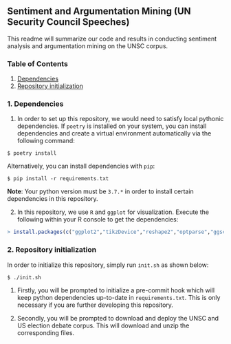 ## Sentiment and Argumentation Mining (UN Security Council Speeches)

This readme will summarize our code and results in conducting sentiment analysis and argumentation mining on the UNSC corpus.

### Table of Contents

1. [Dependencies](#1-Dependencies)
2. [Repository initialization](#2-Repository-initialization)

### 1. Dependencies

1. In order to set up this repository, we would need to satisfy local pythonic dependencies. If `poetry` is installed on your system, you can install dependencies and create a virtual environment automatically via the following command:

```shell
$ poetry install
```

Alternatively, you can install dependencies with `pip`:

```shell
$ pip install -r requirements.txt
```

**Note**: Your python version must be `3.7.*` in order to install certain dependencies in this repository. 

2. In this repository, we use `R` and `ggplot` for visualization. Execute the following within your R console to get the dependencies:

```r
> install.packages(c("ggplot2","tikzDevice","reshape2","optparse","ggsci"))
```

### 2. Repository initialization

In order to initialize this repository, simply run `init.sh` as shown below:

```shell
$ ./init.sh
```

1. Firstly, you will be prompted to initialize a pre-commit hook which will keep python dependencies up-to-date in `requirements.txt`. This is only necessary if you are further developing this repository.

2. Secondly, you will be prompted to download and deploy the UNSC and US election debate corpus. This will download and unzip the corresponding files.
